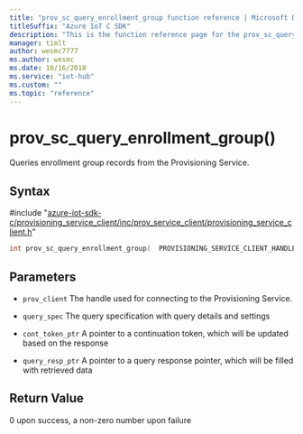 ```yaml
---                             
title: "prov_sc_query_enrollment_group function reference | Microsoft Docs" 
titleSuffix: "Azure IoT C SDK"            
description: "This is the function reference page for the prov_sc_query_enrollment_group() function in the Azure IoT C SDK. This SDK is used with Azure IoT Hub and Azure IoT Hub Device Provisioning Service"            
manager: timlt                 
author: wesmc7777              
ms.author: wesmc               
ms.date: 10/16/2018                    
ms.service: "iot-hub"             
ms.custom: ""                
ms.topic: "reference"        
---                            
```


# prov_sc_query_enrollment_group()

Queries enrollment group records from the Provisioning Service.

## Syntax

\#include "[azure-iot-sdk-c/provisioning_service_client/inc/prov_service_client/provisioning_service_client.h](../provisioning-service-client-h.md)"  
```C
int prov_sc_query_enrollment_group(  PROVISIONING_SERVICE_CLIENT_HANDLE  C2);
```

## Parameters
* `prov_client` The handle used for connecting to the Provisioning Service. 

* `query_spec` The query specification with query details and settings 

* `cont_token_ptr` A pointer to a continuation token, which will be updated based on the response 

* `query_resp_ptr` A pointer to a query response pointer, which will be filled with retrieved data

## Return Value
0 upon success, a non-zero number upon failure

